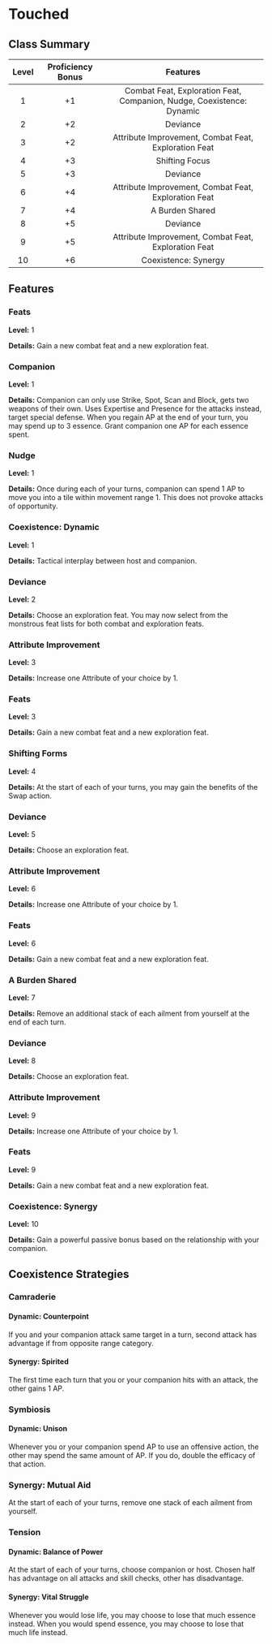 # Touched

## Class Summary

| Level | Proficiency Bonus |                               Features                                |
| :---: | :---------------: | :-------------------------------------------------------------------: |
|   1   |        +1         | Combat Feat, Exploration Feat, Companion, Nudge, Coexistence: Dynamic |
|   2   |        +2         |                               Deviance                                |
|   3   |        +2         |         Attribute Improvement, Combat Feat, Exploration Feat          |
|   4   |        +3         |                            Shifting Focus                             |
|   5   |        +3         |                               Deviance                                |
|   6   |        +4         |         Attribute Improvement, Combat Feat, Exploration Feat          |
|   7   |        +4         |                            A Burden Shared                            |
|   8   |        +5         |                               Deviance                                |
|   9   |        +5         |         Attribute Improvement, Combat Feat, Exploration Feat          |
|  10   |        +6         |                         Coexistence: Synergy                          |

## Features

### Feats

**Level:** 1

**Details:** Gain a new combat feat and a new exploration feat.

### Companion

**Level:** 1

**Details:** Companion can only use Strike, Spot, Scan and Block, gets two weapons of their own. Uses Expertise and Presence for the attacks instead, target special defense. When you regain AP at the end of your turn, you may spend up to 3 essence. Grant companion one AP for each essence spent.

### Nudge

**Level:** 1

**Details:** Once during each of your turns, companion can spend 1 AP to move you into a tile within movement range 1. This does not provoke attacks of opportunity.

### Coexistence: Dynamic

**Level:** 1

**Details:** Tactical interplay between host and companion.

### Deviance

**Level:** 2

**Details:** Choose an exploration feat. You may now select from the monstrous feat lists for both combat and exploration feats.

### Attribute Improvement

**Level:** 3

**Details:** Increase one Attribute of your choice by 1.

### Feats

**Level:** 3

**Details:** Gain a new combat feat and a new exploration feat.

### Shifting Forms

**Level:** 4

**Details:** At the start of each of your turns, you may gain the benefits of the Swap action.

### Deviance

**Level:** 5

**Details:** Choose an exploration feat.

### Attribute Improvement

**Level:** 6

**Details:** Increase one Attribute of your choice by 1.

### Feats

**Level:** 6

**Details:** Gain a new combat feat and a new exploration feat.

### A Burden Shared

**Level:** 7

**Details:** Remove an additional stack of each ailment from yourself at the end of each turn.

### Deviance

**Level:** 8

**Details:** Choose an exploration feat.

### Attribute Improvement

**Level:** 9

**Details:** Increase one Attribute of your choice by 1.

### Feats

**Level:** 9

**Details:** Gain a new combat feat and a new exploration feat.

### Coexistence: Synergy

**Level:** 10

**Details:** Gain a powerful passive bonus based on the relationship with your companion.

## Coexistence Strategies

### Camraderie

#### Dynamic: Counterpoint

If you and your companion attack same target in a turn, second attack has advantage if from opposite range category.

#### Synergy: Spirited

The first time each turn that you or your companion hits with an attack, the other gains 1 AP.

### Symbiosis

#### Dynamic: Unison

Whenever you or your companion spend AP to use an offensive action, the other may spend the same amount of AP. If you do, double the efficacy of that action.

### Synergy: Mutual Aid

At the start of each of your turns, remove one stack of each ailment from yourself.

### Tension

#### Dynamic: Balance of Power

At the start of each of your turns, choose companion or host. Chosen half has advantage on all attacks and skill checks, other has disadvantage.

#### Synergy: Vital Struggle

 Whenever you would lose life, you may choose to lose that much essence instead. When you would spend essence, you may choose to lose that much life instead.
